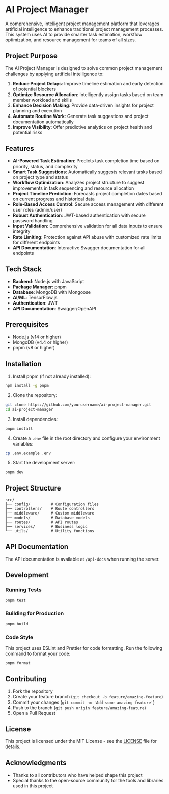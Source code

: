 # AI Project Manager

A comprehensive, intelligent project management platform that leverages artificial intelligence to enhance traditional project management processes. This system uses AI to provide smarter task estimation, workflow optimization, and resource management for teams of all sizes.

## Project Purpose

The AI Project Manager is designed to solve common project management challenges by applying artificial intelligence to:

1. **Reduce Project Delays**: Improve timeline estimation and early detection of potential blockers
2. **Optimize Resource Allocation**: Intelligently assign tasks based on team member workload and skills
3. **Enhance Decision Making**: Provide data-driven insights for project planning and execution
4. **Automate Routine Work**: Generate task suggestions and project documentation automatically
5. **Improve Visibility**: Offer predictive analytics on project health and potential risks

## Features

- **AI-Powered Task Estimation**: Predicts task completion time based on priority, status, and complexity
- **Smart Task Suggestions**: Automatically suggests relevant tasks based on project type and status
- **Workflow Optimization**: Analyzes project structure to suggest improvements in task sequencing and resource allocation
- **Project Timeline Prediction**: Forecasts project completion dates based on current progress and historical data
- **Role-Based Access Control**: Secure access management with different user roles (admin/user)
- **Robust Authentication**: JWT-based authentication with secure password handling
- **Input Validation**: Comprehensive validation for all data inputs to ensure integrity
- **Rate Limiting**: Protection against API abuse with customized rate limits for different endpoints
- **API Documentation**: Interactive Swagger documentation for all endpoints

## Tech Stack

- **Backend**: Node.js with JavaScript
- **Package Manager**: pnpm
- **Database**: MongoDB with Mongoose
- **AI/ML**: TensorFlow.js
- **Authentication**: JWT
- **API Documentation**: Swagger/OpenAPI

## Prerequisites

- Node.js (v14 or higher)
- MongoDB (v4.4 or higher)
- pnpm (v8 or higher)

## Installation

1. Install pnpm (if not already installed):
```bash
npm install -g pnpm
```

2. Clone the repository:
```bash
git clone https://github.com/yourusername/ai-project-manager.git
cd ai-project-manager
```

3. Install dependencies:
```bash
pnpm install
```

4. Create a `.env` file in the root directory and configure your environment variables:
```bash
cp .env.example .env
```

5. Start the development server:
```bash
pnpm dev
```

## Project Structure

```
src/
├── config/         # Configuration files
├── controllers/    # Route controllers
├── middleware/     # Custom middleware
├── models/         # Database models
├── routes/         # API routes
├── services/       # Business logic
└── utils/          # Utility functions
```

## API Documentation

The API documentation is available at `/api-docs` when running the server.

## Development

### Running Tests

```bash
pnpm test
```

### Building for Production

```bash
pnpm build
```

### Code Style

This project uses ESLint and Prettier for code formatting. Run the following command to format your code:

```bash
pnpm format
```

## Contributing

1. Fork the repository
2. Create your feature branch (`git checkout -b feature/amazing-feature`)
3. Commit your changes (`git commit -m 'Add some amazing feature'`)
4. Push to the branch (`git push origin feature/amazing-feature`)
5. Open a Pull Request

## License

This project is licensed under the MIT License - see the [LICENSE](LICENSE) file for details.

## Acknowledgments

- Thanks to all contributors who have helped shape this project
- Special thanks to the open-source community for the tools and libraries used in this project 